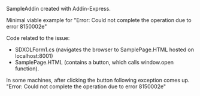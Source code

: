 SampleAddin created with Addin-Express.

Minimal viable example
for "Error: Could not complete the operation due to error 8150002e"

Code related to the issue:
* SDXOLForm1.cs (navigates the browser to SamplePage.HTML hosted on localhost:8001)
* SamplePage.HTML (contains a button, which calls window.open function).

In some machines, after clicking the button following exception comes up.
"Error: Could not complete the operation due to error 8150002e"
